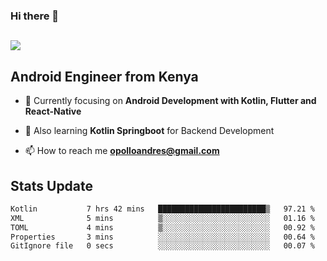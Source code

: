 ### Hi there 👋
<h2 align="left"><img src="https://readme-typing-svg.herokuapp.com?color='blue'&lines=I'm+Andrew+Opollo😊;Welcome+to+my+Github😜"> </h2>

## Android Engineer from Kenya


- 🌱 Currently focusing on **Android Development with Kotlin, Flutter and React-Native**

- 🔭 Also learning **Kotlin Springboot** for Backend Development

- 📫 How to reach me **opolloandres@gmail.com**


## Stats Update
<!--START_SECTION:waka-->

```txt
Kotlin           7 hrs 42 mins   ████████████████████████▒   97.21 %
XML              5 mins          ▒░░░░░░░░░░░░░░░░░░░░░░░░   01.16 %
TOML             4 mins          ▒░░░░░░░░░░░░░░░░░░░░░░░░   00.92 %
Properties       3 mins          ░░░░░░░░░░░░░░░░░░░░░░░░░   00.64 %
GitIgnore file   0 secs          ░░░░░░░░░░░░░░░░░░░░░░░░░   00.07 %
```

<!--END_SECTION:waka-->


